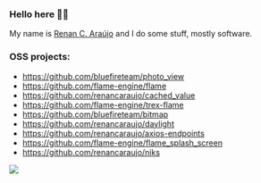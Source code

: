 
### Hello here ✌🏽

My name is [Renan C. Araújo](https://renan.gg) and I do some stuff, mostly software.

### OSS projects:

- https://github.com/bluefireteam/photo_view
- https://github.com/flame-engine/flame
- https://github.com/renancaraujo/cached_value
- https://github.com/flame-engine/trex-flame
- https://github.com/bluefireteam/bitmap
- https://github.com/renancaraujo/daylight
- https://github.com/renancaraujo/axios-endpoints
- https://github.com/flame-engine/flame_splash_screen
- https://github.com/renancaraujo/niks


![](https://komarev.com/ghpvc/?username=renancaraujo)
